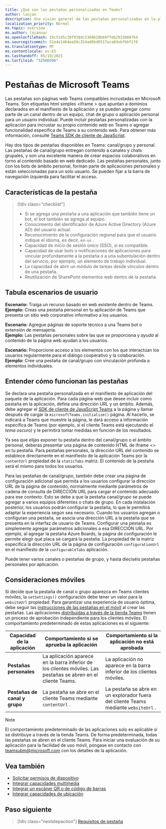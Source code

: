 ```yaml
---
title: ¿Qué son las pestañas personalizadas en Teams?
author: laujan
description: Una visión general de las pestañas personalizadas en la plataforma de Teams
localization_priority: Normal
ms.topic: overview
ms.author: lajanuar
ms.openlocfilehash: 19c51d5c30f938dc5368b28b69ffeb29330887b4
ms.sourcegitcommit: 51e4a1464ea58c254ad6bd0317aca03ebf6bf1f6
ms.translationtype: MT
ms.contentlocale: es-ES
ms.lasthandoff: 05/19/2021
ms.locfileid: "52566596"
---
```

# <a name="microsoft-teams-tabs"></a>Pestañas de Microsoft Teams

Las pestañas son páginas web Teams compatibles incrustadas en Microsoft Teams. Son etiquetas html simples <iframe \> que apuntan a dominios declarados en el manifiesto de la aplicación y se pueden agregar como parte de un canal dentro de un equipo, chat de grupo o aplicación personal para un usuario individual. Puede incluir pestañas personalizadas con la aplicación para incrustar su propio contenido web en Teams o agregar funcionalidad específica de Teams a su contenido web. Para obtener más información, consulte [Teams SDK de cliente de JavaScript](/javascript/api/overview/msteams-client).

Hay dos tipos de pestañas disponibles en Teams: canal/grupo y personal. Las pestañas de canal/grupo entregan contenido a canales y chats grupales, y son una excelente manera de crear espacios colaborativos en torno al contenido basado en web dedicado. Las pestañas personales, junto con los bots de ámbito personal, forman parte de aplicaciones personales y están seleccionadas para un solo usuario. Se pueden fijar a la barra de navegación izquierda para facilitar el acceso.

## <a name="tab-features"></a>Características de la pestaña

> [!div class="checklist"]
>
> * Si se agrega una pestaña a una aplicación que también tiene un bot, el bot también se agrega al equipo.
> * Conocimiento del identificador de Azure Active Directory (Azure AD) del usuario actual.
> * Reconocimiento de la configuración regional para que el usuario indique el idioma, es decir, `en-us` . 
> * Capacidad de inicio de sesión único (SSO), si es compatible.
> * Capacidad de usar bots o notificaciones de aplicaciones para vincular profundamente a la pestaña o a una subentulación dentro del servicio, por ejemplo, un elemento de trabajo individual.
> * La capacidad de abrir un módulo de tareas desde vínculos dentro de una pestaña.
> * Reutilización de SharePoint elementos web dentro de la pestaña.

## <a name="tabs-user-scenarios"></a>Tabula escenarios de usuario

**Escenario:** Traiga un recurso basado en web existente dentro de Teams. \
**Ejemplo:** Creas una pestaña personal en tu aplicación de Teams que presenta un sitio web corporativo informativo a los usuarios.

**Escenario:** Agregue páginas de soporte técnico a una Teams bot o extensión de mensajería. \
**Ejemplo:** Las pestañas personales sobre las que *se* proporciona y *ayuda* al contenido de la página web ayudan a los usuarios.

**Escenario:** Proporcione acceso a los elementos con los que interactúan los usuarios regularmente para el diálogo cooperativo y la colaboración. \
**Ejemplo:** Cree una pestaña de canal/grupo con vinculación profunda a elementos individuales.

## <a name="understand-how-tabs-work"></a>Entender cómo funcionan las pestañas

Se declara una pestaña personalizada en el manifiesto de aplicación del paquete de la aplicación. Para cada página web que desee incluir como pestaña en la aplicación, defina una dirección URL y un ámbito. Además, debe agregar el [SDK de cliente de JavaScript Teams](/javascript/api/overview/msteams-client) a la página y llamar después de cargar la `microsoftTeams.initialize()` página. Al hacerlo, se indicará a Teams que muestre la página, le dará acceso a información específica de Teams (por ejemplo, si el cliente Teams está ejecutando el *tema oscuro)* y le permitirá tomar medidas en función de los resultados.

Ya sea que elijas exponer tu pestaña dentro del canal/grupo o el ámbito personal, deberás presentar una página de contenido HTML de iframe <\> en tu pestaña. [](~/tabs/how-to/create-tab-pages/content-page.md) Para pestañas personales, la dirección URL del contenido se establece directamente en el manifiesto de la aplicación Teams por la `contentUrl` propiedad de la `staticTabs` matriz. El contenido de la pestaña será el mismo para todos los usuarios.

Para las pestañas de canal/grupo, también debe crear una página de configuración adicional que permita a los usuarios configurar la dirección URL de la página de contenido, normalmente mediante parámetros de cadena de consulta de DIRECCIÓN URL para cargar el contenido adecuado para ese contexto. Esto se debe a que la pestaña canal/grupo se puede agregar a varios equipos diferentes o chats de grupo. En cada instalación posterior, los usuarios podrán configurar la pestaña, lo que le permitirá adaptar la experiencia según sea necesario. Cuando los usuarios agregan o configuran una pestaña, se asocia una dirección URL a la pestaña que se presenta en la interfaz de usuario de Teams. Configurar una pestaña es simplemente agregar parámetros adicionales a esa DIRECCIÓN URL. Por ejemplo, al agregar la pestaña Azure Boards, la página de configuración le permite elegir qué placa se cargará la pestaña. La propiedad de la matriz especifica la dirección URL de la página de configuración  `configurationUrl` en el manifiesto de la `configurableTabs` aplicación.

Puede tener varios canales o pestañas de grupo, y hasta dieciséis pestañas personales por aplicación.

## <a name="mobile-considerations"></a>Consideraciones móviles

Si decide que la pestaña de canal o grupo aparezca en Teams clientes móviles, la `setSettings()` configuración debe tener un valor para la `websiteUrl` propiedad. Para garantizar una experiencia de usuario óptima, debe seguir las [instrucciones de las pestañas en el móvil](~/tabs/design/tabs-mobile.md) al crear las pestañas. Las aplicaciones [distribuidas a través de la tienda Teams](~/concepts/deploy-and-publish/appsource/publish.md) tienen un proceso de aprobación independiente para los clientes móviles. El comportamiento predeterminado de estas aplicaciones es el siguiente:

| **Capacidad de la aplicación** | **Comportamiento si se aprueba la aplicación** | **Comportamiento si la aplicación no está aprobada** |
| --- | --- | --- |
| **Pestañas personales** | La aplicación aparece en la barra inferior de los clientes móviles. Las pestañas se abren en el cliente Teams. | La aplicación no aparece en la barra inferior de los clientes móviles. |
| **Pestañas de canal y grupo** | La pestaña se abre en el cliente Teams mediante `contentUrl` . | La pestaña se abre en un explorador fuera del cliente Teams mediante `websiteUrl` . |

> [!NOTE]
>
> El comportamiento predeterminado de las aplicaciones solo es aplicable si se distribuye a través de la tienda Teams. De forma predeterminada, todas las pestañas se abren en el cliente Teams.
> Para iniciar una evaluación de su aplicación para la facilidad de uso móvil, póngase en contacto con teamsubm@microsoft.com con los detalles de la aplicación.

## <a name="see-also"></a>Vea también

* [Solicitar permisos de dispositivo](../concepts/device-capabilities/native-device-permissions.md)
* [Integrar capacidades multimedia](../concepts/device-capabilities/mobile-camera-image-permissions.md)
* [Integrar un escáner QR o de código de barras](../concepts/device-capabilities/qr-barcode-scanner-capability.md)
* [Integrar capacidades de ubicación](../concepts/device-capabilities/location-capability.md)

## <a name="next-step"></a>Paso siguiente

> [!div class="nextstepaction"]
> [Requisitos de pestaña](~/tabs/how-to/tab-requirements.md)